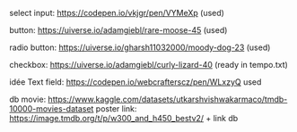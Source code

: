 select input:
https://codepen.io/vkjgr/pen/VYMeXp (used)

button:
https://uiverse.io/adamgiebl/rare-moose-45 (used)

radio button:
https://uiverse.io/gharsh11032000/moody-dog-23 (used)

checkbox:
https://uiverse.io/adamgiebl/curly-lizard-40 (ready in tempo.txt)

idée Text field:
https://codepen.io/webcrafterscz/pen/WLxzyQ used

db movie:
https://www.kaggle.com/datasets/utkarshvishwakarmaco/tmdb-10000-movies-dataset
poster link: https://image.tmdb.org/t/p/w300_and_h450_bestv2/ + link db


